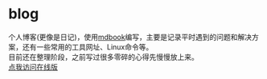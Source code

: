 # blog
个人博客(更像是日记)，使用[mdbook](https://github.com/rust-lang/mdBook)编写，主要是记录平时遇到的问题和解决方案，还有一些常用的工具网址、Linux命令等。  
目前还在整理阶段，之前写过很多零碎的心得先慢慢放上来。  
[点我访问在线版](https://blog.hapi.icu)
